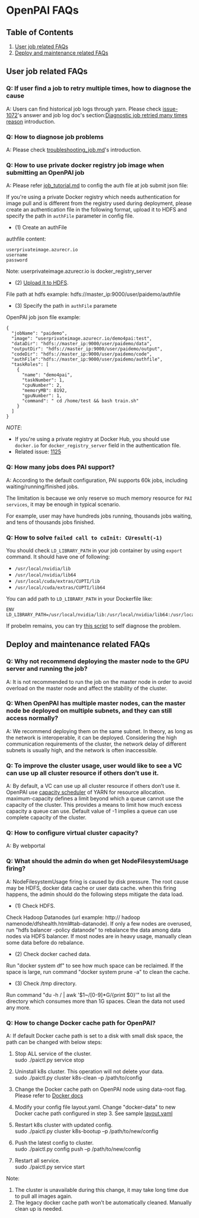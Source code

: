 # OpenPAI FAQs

## Table of Contents

1. [User job related FAQs](#user-job-related-faqs)
2. [Deploy and maintenance related FAQs](#deploy-and-maintenance-related-faqs)

## User job related FAQs

### Q: If user find a job to retry multiple times, how to diagnose the cause

A: Users can find historical job logs through yarn. Please check [issue-1072](https://github.com/Microsoft/pai/issues/1072)'s answer and job log doc's section:[Diagnostic job retried many times reason](./user/troubleshooting_job.md#job-is-running-and-retried-many-times) introduction.

### Q: How to diagnose job problems

A: Please check [troubleshooting_job.md](./user/troubleshooting_job.md)'s introduction.

### Q: How to use private docker registry job image when submitting an OpenPAI job

A: Please refer [job_tutorial.md](./job_tutorial.md) to config the auth file at job submit json file:

If you're using a private Docker registry which needs authentication for image pull and is different from the registry used during deployment, please create an authentication file in the following format, upload it to HDFS and specify the path in `authFile` parameter in config file.

- (1) Create an authFile

authfile content:

    userprivateimage.azurecr.io
    username
    password
    

Note: userprivateimage.azurecr.io is docker_registry_server

- (2) [Upload it to HDFS](./hadoop/hdfs.md#WebHDFS).

File path at hdfs example: hdfs://master_ip:9000/user/paidemo/authfile

- (3) Specify the path in `authFile` paramete

OpenPAI job json file example:

    {
      "jobName": "paidemo",
      "image": "userprivateimage.azurecr.io/demo4pai:test",
      "dataDir": "hdfs://master_ip:9000/user/paidemo/data",
      "outputDir": "hdfs://master_ip:9000/user/paidemo/output",
      "codeDir": "hdfs://master_ip:9000/user/paidemo/code",
      "authFile":"hdfs://master_ip:9000/user/paidemo/authfile",
      "taskRoles": [
        {
          "name": "demo4pai",
          "taskNumber": 1,
          "cpuNumber": 2,
          "memoryMB": 8192,
          "gpuNumber": 1,
          "command": " cd /home/test && bash train.sh"
        }
      ]
    }
    

*NOTE*:

- If you're using a private registry at Docker Hub, you should use `docker.io` for `docker_registry_server` field in the authentication file.
- Related issue: [1125](https://github.com/Microsoft/pai/issues/1215)

### Q: How many jobs does PAI support?

A: According to the default configuration, PAI supports 60k jobs, including waiting/running/finished jobs.

The limitation is because we only reserve so much memory resource for `PAI services`, it may be enough in typical scenario.

For example, user may have hundreds jobs running, thousands jobs waiting, and tens of thousands jobs finished.

### Q: How to solve `failed call to cuInit: CUresult(-1)`

You should check `LD_LIBRARY_PATH` in your job container by using `export` command. It should have one of following:

- `/usr/local/nvidia/lib`
- `/usr/local/nvidia/lib64`
- `/usr/local/cuda/extras/CUPTI/lib`
- `/usr/local/cuda/extras/CUPTI/lib64`

You can add path to `LD_LIBRARY_PATH` in your Dockerfile like:

    ENV LD_LIBRARY_PATH=/usr/local/nvidia/lib:/usr/local/nvidia/lib64:/usr/local/cuda/extras/CUPTI/lib:/usr/local/cuda/extras/CUPTI/lib64:$LD_LIBRARY_PATH
    

If probelm remains, you can try [this script](https://gist.github.com/f0k/63a664160d016a491b2cbea15913d549) to self diagnose the problem.

## Deploy and maintenance related FAQs

### Q: Why not recommend deploying the master node to the GPU server and running the job?

A: It is not recommended to run the job on the master node in order to avoid overload on the master node and affect the stability of the cluster.

### Q: When OpenPAI has multiple master nodes, can the master node be deployed on multiple subnets, and they can still access normally?

A: We recommend deploying them on the same subnet. In theory, as long as the network is interoperable, it can be deployed. Considering the high communication requirements of the cluster, the network delay of different subnets is usually high, and the network is often inaccessible.

### Q: To improve the cluster usage, user would like to see a VC can use up all cluster resource if others don’t use it.

A: By default, a VC can use up all cluster resource if others don’t use it. OpenPAI use [capacity scheduler](https://hadoop.apache.org/docs/r1.2.1/capacity_scheduler.html) of YARN for resource allocation. maximum-capacity defines a limit beyond which a queue cannot use the capacity of the cluster. This provides a means to limit how much excess capacity a queue can use. Default value of -1 implies a queue can use complete capacity of the cluster.

### Q: How to configure virtual cluster capacity?

A: By webportal

### Q: What should the admin do when get NodeFilesystemUsage firing?

A: NodeFilesystemUsage firing is caused by disk pressure. The root cause may be HDFS, docker data cache or user data cache. when this firing happens, the admin should do the following steps mitigate the data load.

- (1) Check HDFS.

Check Hadoop Datanodes (url example: http:// hadoop namenode/dfshealth.html#tab-datanode). If only a few nodes are overused, run "hdfs balancer -policy datanode" to rebalance the data among data nodes via HDFS balancer. If most nodes are in heavy usage, manually clean some data before do rebalance.

- (2) Check docker cached data.

Run "docker system df" to see how much space can be reclaimed. If the space is large, run command "docker system prune -a" to clean the cache.

- (3) Check /tmp directory. 

Run command "du -h / | awk '$1~/[0-9]*G/{print $0}'" to list all the directory which consumes more than 1G spaces. Clean the data not used any more.

### Q: How to change Docker cache path for OpenPAI?

A: If default Docker cache path is set to a disk with small disk space, the path can be changed with below steps:

1. Stop ALL service of the cluster.  
        sudo ./paictl.py service stop

2. Uninstall k8s cluster. This operation will not delete your data.  
        sudo ./paictl.py cluster k8s-clean –p /path/to/config

3. Change the Docker cache path on OpenPAI node using data-root flag. Please refer to [Docker docs](https://docs.docker.com/config/daemon/systemd/)

4. Modify your config file layout.yaml. Change "docker-data" to new Docker cache path configured in step 3. See sample [layout.yaml](../examples/cluster-configuration/layout.yaml#L55)

5. Restart k8s cluster with updated config.  
        sudo ./paictl.py cluster k8s-bootup –p /path/to/new/config

6. Push the latest config to cluster.  
        sudo ./paictl.py config push –p /path/to/new/config

7. Restart all service.  
        sudo ./paictl.py service start

Note:

1. The cluster is unavailable during this change, it may take long time due to pull all images again.
2. The legacy docker cache path won’t be automatically cleaned. Manually clean up is needed.